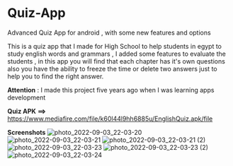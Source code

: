 # Quiz-App
Advanced Quiz App for android , with some new features and options

This is a quiz app that I made for High School to help students in egypt to study english words and grammars , I added some features to evaluate the students
, in this app you will find that each chapter has it's own questions  also you have the ability to freeze the time or delete two answers just to help you to
find the right answer.



**Attention** : I made this project five years ago when I was learning apps development 

**Quiz APK** **==>** https://www.mediafire.com/file/k60l44l9hh6885u/EnglishQuiz.apk/file

**Screenshots**
![photo_2022-09-03_22-03-20](https://user-images.githubusercontent.com/97878002/188303751-f828155d-d097-44ad-9133-70d5d929a27c.jpg)
![photo_2022-09-03_22-03-21](https://user-images.githubusercontent.com/97878002/188303765-6f89db02-5e43-4732-a1fb-7a9b59a752d7.jpg)
![photo_2022-09-03_22-03-21 (2)](https://user-images.githubusercontent.com/97878002/188303779-34196416-36a1-42a3-8118-c49bcad0e9b2.jpg)
![photo_2022-09-03_22-03-23](https://user-images.githubusercontent.com/97878002/188303783-cca5bd68-140b-4a6f-beae-49c7c1ddfcd3.jpg)
![photo_2022-09-03_22-03-23 (2)](https://user-images.githubusercontent.com/97878002/188303786-53eb5a5c-1331-426f-89d5-ae0cddd8a1c6.jpg)
![photo_2022-09-03_22-03-24](https://user-images.githubusercontent.com/97878002/188303793-98701991-6d66-4521-be12-422166b36630.jpg)
